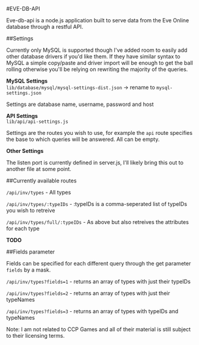 #EVE-DB-API

Eve-db-api is a node.js application built to serve data from the Eve Online database through a
restful API.

##Settings

Currently only MySQL is supported though I've added room to easily add other database drivers
if you'd like them. If they have similar syntax to MySQL a simple copy/paste and driver import
will be enough to get the ball rolling otherwise you'll be relying on rewriting the majority of the queries.

__MySQL Settings__  
`lib/database/mysql/mysql-settings-dist.json` -> rename to `mysql-settings.json`

Settings are database name, username, password and host


__API Settings__  
`lib/api/api-settings.js`

Settings are the routes you wish to use, for example the `api` route specifies the base
to which queries will be answered. All can be empty.

__Other Settings__  

The listen port is currently defined in server.js, I'll likely bring this out to another file at some point.

##Currently available routes

`/api/inv/types` - All types

`/api/inv/types/:typeIDs` - :typeIDs is a comma-seperated list of typeIDs you wish to retreive

`/api/inv/types/full/:typeIDs` - As above but also retreives the attributes for each type

__TODO__


##Fields parameter

Fields can be specified for each different query through the get parameter `fields` by a mask.

`/api/inv/types?fields=1` - returns an array of types with just their typeIDs

`/api/inv/types?fields=2` - returns an array of types with just their typeNames

`/api/inv/types?fields=3` - returns an array of types with typeIDs and typeNames


Note: I am not related to CCP Games and all of their material is still subject to their licensing terms.